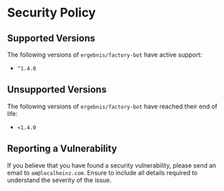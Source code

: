 # Security Policy

## Supported Versions

The following versions of `ergebnis/factory-bot` have active support:

- `^1.4.0`

## Unsupported Versions

The following versions of `ergebnis/factory-bot` have reached their end of life:

- `<1.4.0`

## Reporting a Vulnerability

If you believe that you have found a security vulnerability, please send an email to `am@localheinz.com`. Ensure to include all details required to understand the severity of the issue.
